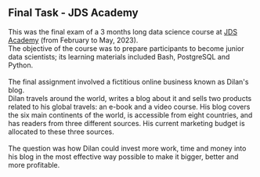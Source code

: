## Final Task - JDS Academy

This was the final exam of a 3 months long data science course at [JDS Academy](https://data36.com/junior-data-scientist-akademia/) (from February to May, 2023).\
The objective of the course was to prepare participants to become junior data scientists; its learning materials included Bash, PostgreSQL and Python.
\
\
The final assignment involved a fictitious online business known as Dilan's blog.\
Dilan travels around the world, writes a blog about it and sells two products related to his global travels: an e-book and a video course.
His blog covers the six main continents of the world, is accessible from eight countries, and has readers from three different sources. His current marketing budget is allocated to these three sources.
\
\
The question was how Dilan could invest more work, time and money into his blog in the most effective way possible to make it bigger, better and more profitable.
